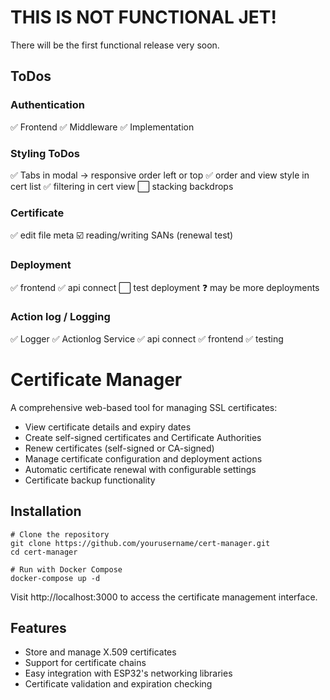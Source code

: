 # THIS IS NOT FUNCTIONAL JET!

There will be the first functional release very soon.


## ToDos
### Authentication 
✅ Frontend 
✅ Middleware
✅ Implementation 

### Styling ToDos
✅ Tabs in modal -> responsive order left or top
✅ order and view style in cert list
✅ filtering in cert view
⬜ stacking backdrops

### Certificate
✅ edit file meta
☑️ reading/writing SANs (renewal test)

### Deployment
✅ frontend
✅ api connect 
⬜ test deployment
❓ may be more deployments

### Action log / Logging
✅ Logger
✅ Actionlog Service 
✅ api connect 
✅ frontend 
✅ testing



# Certificate Manager

A comprehensive web-based tool for managing SSL certificates:

- View certificate details and expiry dates
- Create self-signed certificates and Certificate Authorities
- Renew certificates (self-signed or CA-signed)
- Manage certificate configuration and deployment actions
- Automatic certificate renewal with configurable settings
- Certificate backup functionality

## Installation

```shell
# Clone the repository
git clone https://github.com/yourusername/cert-manager.git
cd cert-manager

# Run with Docker Compose
docker-compose up -d
```
Visit http://localhost:3000 to access the certificate management interface.

## Features

- Store and manage X.509 certificates
- Support for certificate chains
- Easy integration with ESP32's networking libraries
- Certificate validation and expiration checking
